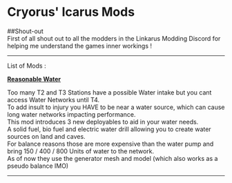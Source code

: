 # Cryorus' Icarus Mods

##Shout-out<br>
First of all shout out to all the modders in the Linkarus Modding Discord for helping me understand the games inner workings ! 

---
List of Mods : 

[**Reasonable Water**]( https://shorturl.at/hntX7 )

Too many T2 and T3 Stations have a possible Water intake but you cant access Water Networks until T4.<br>
To add insult to injury you HAVE to be near a water source, which can cause long water networks impacting performance.<br>
This mod introduces 3 new deployables to aid in your water needs.<br>
A solid fuel, bio fuel and electric water drill allowing you to create water sources on land and caves.<br>
For balance reasons those are more expensive than the water pump and bring 150 / 400 / 800 Units of water to the network.<br>
As of now they use the generator mesh and model (which also works as a pseudo balance IMO)<br>

---
